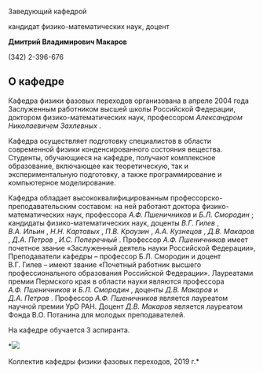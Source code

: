 Заведующий кафедрой
   

 кандидат физико-математических наук, доцент
   

**Дмитрий Владимирович Макаров** 
  

 (342) 2-396-676
   


  
О кафедре
-------------------------------------------------------------------------------------------------------------------------------------





 Кафедра физики фазовых переходов организована в апреле 2004 года Заслуженным работником высшей школы Российской Федерации, доктором физико-математических наук, профессором
 *Александром Николаевичем Захлевных* 
 .
   

  

 Кафедра осуществляет подготовку специалистов в области современной физики конденсированного состояния вещества. Студенты, обучающиеся на кафедре, получают комплексное образование, включающее как теоретическую, так и экспериментальную подготовку, а также программирование и компьютерное моделирование.
 



  

 Кафедра обладает высококвалифицированным профессорско-преподавательским составом: на ней работают доктора физико-математических наук, профессора
 *А.Ф. Пшеничников* 
 и
 *Б.Л. Смородин* 
 ; кандидаты физико-математических наук, доценты
 *В.Г. Гилев* 
 ,
 *В.А. Ильин* 
 ,
 *Н.Н. Картавых* 
 ,
 *П.В. Краузин* 
 ,
 *А.А. Кузнецов* 
 ,
 *Д.В. Макаров* 
 ,
 *Д.А. Петров* 
 ,
 *И.С. Поперечный* 
 . Профессор
 *А.Ф. Пшеничников* 
 имеет почетное звание «Заслуженный деятель науки Российской Федерации», Преподаватели кафедры – профессор Б.Л. Смородин и доцент В.Г. Гилев – имеют звание «Почетный работник высшего профессионального образования Российской Федерации». Лауреатами премии Пермского края в области науки являются профессора
 *А.Ф. Пшеничников* 
 и
 *Б.Л. Смородин* 
 , доценты
 *Д.В. Макаров* 
 и
 *Д.А. Петров* 
 . Профессор
 *А.Ф. Пшеничников* 
 является лауреатом научной премии УрО РАН. Доцент
 *Д.В. Макаров* 
 является лауреатом Фонда В.О. Потанина для молодых преподавателей.
   

  

 На кафедре обучается 3 аспиранта.
 



*![](http://www.psu.ru/files/images/fakultety/physics/kffp-2019.jpg)
  

 Коллектив кафедры физики фазовых переходов, 2019 г.*
